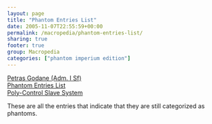 ```yaml
---
layout: page
title: "Phantom Entries List"
date: 2005-11-07T22:55:59+00:00
permalink: /macropedia/phantom-entries-list/
sharing: true
footer: true
group: Macropedia
categories: ["phantom imperium edition"]
---
```

<div class='row'>
	<div class='col-md-4'><a href='/macropedia/petras-godane'>Petras Godane (Adm. I Sf)</a></div>
	<div class='col-md-4'><a href='/macropedia/phantom-entries-list'>Phantom Entries List</a></div>
	<div class='col-md-4'><a href='/macropedia/poly-control-slave-system'>Poly-Control Slave System</a></div>
</div>



These are all the entries that indicate that they are still categorized as phantoms.